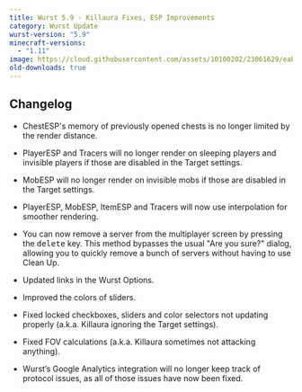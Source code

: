 ```yaml
---
title: Wurst 5.9 - Killaura Fixes, ESP Improvements
category: Wurst Update
wurst-version: "5.9"
minecraft-versions:
  - "1.11"
image: https://cloud.githubusercontent.com/assets/10100202/23061629/eabadffe-f502-11e6-8771-ef06d22c35d8.jpg
old-downloads: true
---
```

## Changelog

- ChestESP's memory of previously opened chests is no longer limited by the render distance.

- PlayerESP and Tracers will no longer render on sleeping players and invisible players if those are disabled in the Target settings.

- MobESP will no longer render on invisible mobs if those are disabled in the Target settings.

- PlayerESP, MobESP, ItemESP and Tracers will now use interpolation for smoother rendering.

- You can now remove a server from the multiplayer screen by pressing the <kbd>delete</kbd> key. This method bypasses the usual "Are you sure?" dialog, allowing you to quickly remove a bunch of servers without having to use Clean Up.

- Updated links in the Wurst Options.

- Improved the colors of sliders.

- Fixed locked checkboxes, sliders and color selectors not updating properly (a.k.a. Killaura ignoring the Target settings).

- Fixed FOV calculations (a.k.a. Killaura sometimes not attacking anything).

- Wurst’s Google Analytics integration will no longer keep track of protocol issues, as all of those issues have now been fixed.
